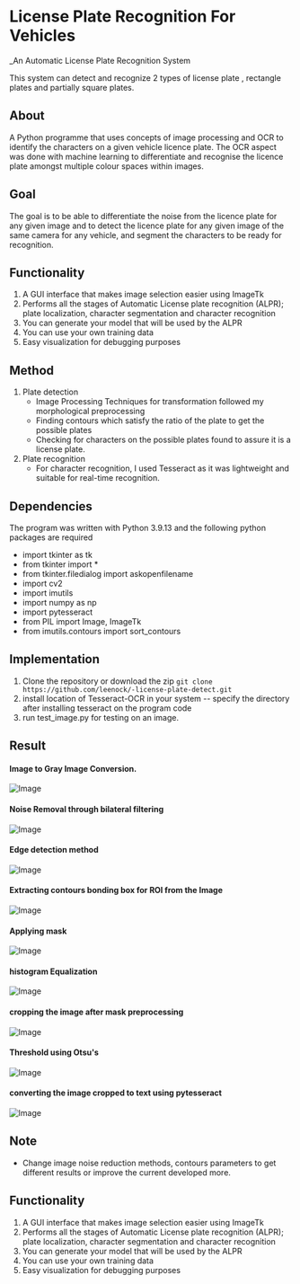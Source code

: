 # License Plate Recognition For Vehicles
_An Automatic License Plate Recognition System

This system can detect and recognize 2 types of license plate , rectangle plates and partially square plates.

## **About**
A Python programme that uses concepts of image processing and OCR to identify the characters on a given vehicle licence plate. The OCR aspect was done with machine learning to differentiate and recognise the licence plate amongst multiple colour spaces within images.

## **Goal**
 
The goal is to be able to differentiate the noise from the licence plate for any given image and to detect the licence plate for any given image of the same camera for any vehicle, and segment the characters to be ready for recognition.

## **Functionality**
1. A GUI interface that makes image selection easier using ImageTk
2. Performs all the stages of Automatic License plate recognition (ALPR); plate localization, character segmentation and character recognition
3. You can generate your model that will be used by the ALPR
4. You can use your own training data
5. Easy visualization for debugging purposes

## Method
1. Plate detection
   - Image Processing Techniques for transformation followed my morphological preprocessing
   - Finding contours which satisfy the ratio of the plate to get the possible plates
   - Checking for characters on the possible plates found to assure it is a license plate.
2. Plate recognition
   - For character recognition, I used Tesseract as it was lightweight and suitable for real-time recognition.

## **Dependencies**
The program was written with Python 3.9.13 and the following python packages are required

* import tkinter as tk
* from tkinter import *
* from tkinter.filedialog import askopenfilename
* import cv2
* import imutils
* import numpy as np
* import pytesseract
* from PIL import Image, ImageTk
* from imutils.contours import sort_contours

## **Implementation**
1. Clone the repository or download the zip `git clone https://github.com/leenock/-license-plate-detect.git`
2. install location of Tesseract-OCR in your system -- specify the directory after installing tesseract on the program code
3. run test_image.py for testing on an image.


## **Result**
#### Image to Gray Image Conversion.
![Image](demo_images/1.png)
#### Noise Removal through bilateral filtering
![Image](demo_images/2.png)
#### Edge detection method
![Image](demo_images/3.png)
#### Extracting contours bonding box for ROI from the Image
![Image](demo_images/4.png)
#### Applying mask
![Image](demo_images/5.png)
#### histogram Equalization
![Image](demo_images/6.png)
#### cropping the image after mask preprocessing
![Image](demo_images/7.png)
#### Threshold using Otsu's
![Image](demo_images/8.png)
#### converting the image cropped to text using pytesseract
![Image](demo_images/9.png)

## Note

- Change image noise reduction methods, contours parameters to get different results or improve the current developed more. 

## **Functionality**
1. A GUI interface that makes image selection easier using ImageTk
2. Performs all the stages of Automatic License plate recognition (ALPR); plate localization, character segmentation and character recognition
3. You can generate your model that will be used by the ALPR
4. You can use your own training data
5. Easy visualization for debugging purposes